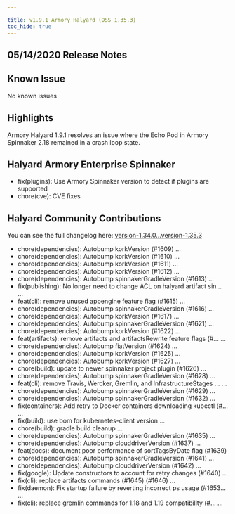 ```yaml
---

title: v1.9.1 Armory Halyard (OSS 1.35.3)
toc_hide: true
---
```


## 05/14/2020 Release Notes

## Known Issue
No known issues

## Highlights

Armory Halyard 1.9.1 resolves an issue where the Echo Pod in Armory Spinnaker 2.18 remained in a crash loop state.


## Halyard Armory Enterprise Spinnaker
- fix(plugins): Use Armory Spinnaker version to detect if plugins are supported
- chore(cve): CVE fixes


## Halyard Community Contributions 
You can see the full changelog here: [version-1.34.0...version-1.35.3](https://github.com/spinnaker/halyard/compare/version-1.34.0...version-1.35.3)

- chore(dependencies): Autobump korkVersion (#1609) …
- chore(dependencies): Autobump korkVersion (#1610) …
- chore(dependencies): Autobump korkVersion (#1611) …
- chore(dependencies): Autobump korkVersion (#1612) …
- chore(dependencies): Autobump spinnakerGradleVersion (#1613) …
- fix(publishing): No longer need to change ACL on halyard artifact sin… …
- feat(cli): remove unused appengine feature flag (#1615) …
- chore(dependencies): Autobump spinnakerGradleVersion (#1616) …
- chore(dependencies): Autobump korkVersion (#1617) …
- chore(dependencies): Autobump spinnakerGradleVersion (#1621) …
- chore(dependencies): Autobump korkVersion (#1622) …
- feat(artifacts): remove artifacts and artifactsRewrite feature flags (#… …
- chore(dependencies): Autobump fiatVersion (#1624) …
- chore(dependencies): Autobump korkVersion (#1625) …
- chore(dependencies): Autobump korkVersion (#1627) …
- chore(build): update to newer spinnaker project plugin (#1626) …
- chore(dependencies): Autobump spinnakerGradleVersion (#1628) …
- feat(cli): remove Travis, Wercker, Gremlin, and InfrastructureStages … …
- chore(dependencies): Autobump spinnakerGradleVersion (#1629) …
- chore(dependencies): Autobump spinnakerGradleVersion (#1632) …
- fix(containers): Add retry to Docker containers downloading kubectl (#… …
- fix(build): use bom for kubernetes-client version …
- chore(build): gradle build cleanup …
- chore(dependencies): Autobump spinnakerGradleVersion (#1635) …
- chore(dependencies): Autobump clouddriverVersion (#1637) …
- feat(docs): document poor performance of sortTagsByDate flag (#1639)
- chore(dependencies): Autobump spinnakerGradleVersion (#1641) …
- chore(dependencies): Autobump clouddriverVersion (#1642) …
- fix(google): Update constructors to account for retry changes (#1640) …
- fix(cli): replace artifacts commands (#1645) (#1646) …
- fix(daemon): Fix startup failure by reverting incorrect ps usage (#1653… …
- fix(cli): replace gremlin commands for 1.18 and 1.19 compatibility (#… …
